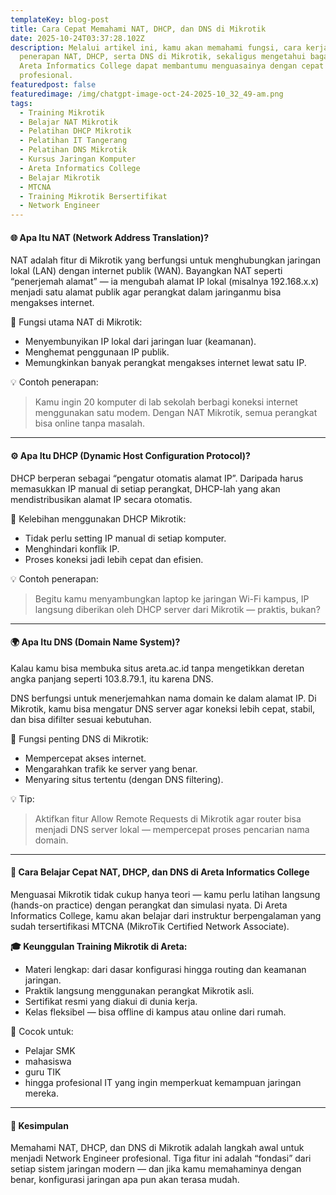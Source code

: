 ```yaml
---
templateKey: blog-post
title: Cara Cepat Memahami NAT, DHCP, dan DNS di Mikrotik
date: 2025-10-24T03:37:28.102Z
description: Melalui artikel ini, kamu akan memahami fungsi, cara kerja, dan
  penerapan NAT, DHCP, serta DNS di Mikrotik, sekaligus mengetahui bagaimana
  Areta Informatics College dapat membantumu menguasainya dengan cepat dan
  profesional.
featuredpost: false
featuredimage: /img/chatgpt-image-oct-24-2025-10_32_49-am.png
tags:
  - Training Mikrotik
  - Belajar NAT Mikrotik
  - Pelatihan DHCP Mikrotik
  - Pelatihan IT Tangerang
  - Pelatihan DNS Mikrotik
  - Kursus Jaringan Komputer
  - Areta Informatics College
  - Belajar Mikrotik
  - MTCNA
  - Training Mikrotik Bersertifikat
  - Network Engineer
---
```

#### 🌐 Apa Itu NAT (Network Address Translation)?

NAT adalah fitur di Mikrotik yang berfungsi untuk menghubungkan jaringan lokal (LAN) dengan internet publik (WAN).
Bayangkan NAT seperti “penerjemah alamat” — ia mengubah alamat IP lokal (misalnya 192.168.x.x) menjadi satu alamat publik agar perangkat dalam jaringanmu bisa mengakses internet.

🔧 Fungsi utama NAT di Mikrotik:

* Menyembunyikan IP lokal dari jaringan luar (keamanan).
* Menghemat penggunaan IP publik.
* Memungkinkan banyak perangkat mengakses internet lewat satu IP.

💡 Contoh penerapan:

> Kamu ingin 20 komputer di lab sekolah berbagi koneksi internet menggunakan satu modem. Dengan NAT Mikrotik, semua perangkat bisa online tanpa masalah.

- - -

#### ⚙️ Apa Itu DHCP (Dynamic Host Configuration Protocol)?

DHCP berperan sebagai “pengatur otomatis alamat IP”.
Daripada harus memasukkan IP manual di setiap perangkat, DHCP-lah yang akan mendistribusikan alamat IP secara otomatis.

🎯 Kelebihan menggunakan DHCP Mikrotik:

* Tidak perlu setting IP manual di setiap komputer.
* Menghindari konflik IP.
* Proses koneksi jadi lebih cepat dan efisien.

💡 Contoh penerapan:

> Begitu kamu menyambungkan laptop ke jaringan Wi-Fi kampus, IP langsung diberikan oleh DHCP server dari Mikrotik — praktis, bukan?

- - -

#### 🌍 Apa Itu DNS (Domain Name System)?

Kalau kamu bisa membuka situs areta.ac.id tanpa mengetikkan deretan angka panjang seperti 103.8.79.1, itu karena DNS.

DNS berfungsi untuk menerjemahkan nama domain ke dalam alamat IP.
Di Mikrotik, kamu bisa mengatur DNS server agar koneksi lebih cepat, stabil, dan bisa difilter sesuai kebutuhan.

🔧 Fungsi penting DNS di Mikrotik:

* Mempercepat akses internet.
* Mengarahkan trafik ke server yang benar.
* Menyaring situs tertentu (dengan DNS filtering).

💡 Tip:

> Aktifkan fitur Allow Remote Requests di Mikrotik agar router bisa menjadi DNS server lokal — mempercepat proses pencarian nama domain.

- - -

#### 🚀 Cara Belajar Cepat NAT, DHCP, dan DNS di Areta Informatics College

Menguasai Mikrotik tidak cukup hanya teori — kamu perlu latihan langsung (hands-on practice) dengan perangkat dan simulasi nyata.
Di Areta Informatics College, kamu akan belajar dari instruktur berpengalaman yang sudah tersertifikasi MTCNA (MikroTik Certified Network Associate).

**🎓 Keunggulan Training Mikrotik di Areta:**

* Materi lengkap: dari dasar konfigurasi hingga routing dan keamanan jaringan.
* Praktik langsung menggunakan perangkat Mikrotik asli.
* Sertifikat resmi yang diakui di dunia kerja.
* Kelas fleksibel — bisa offline di kampus atau online dari rumah.

📘 Cocok untuk:

* Pelajar SMK
* mahasiswa
* guru TIK
* hingga profesional IT yang ingin memperkuat kemampuan jaringan mereka.

- - -

#### 🔑 Kesimpulan

Memahami NAT, DHCP, dan DNS di Mikrotik adalah langkah awal untuk menjadi Network Engineer profesional.
Tiga fitur ini adalah “fondasi” dari setiap sistem jaringan modern — dan jika kamu memahaminya dengan benar, konfigurasi jaringan apa pun akan terasa mudah.